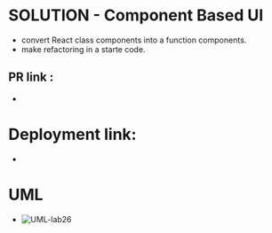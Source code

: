 # SOLUTION - Component Based UI

- convert React class components into a function components.
- make refactoring in a starte code.

## PR link :

- []()

# Deployment link:

- []()

# UML

- ![UML-lab26]()
